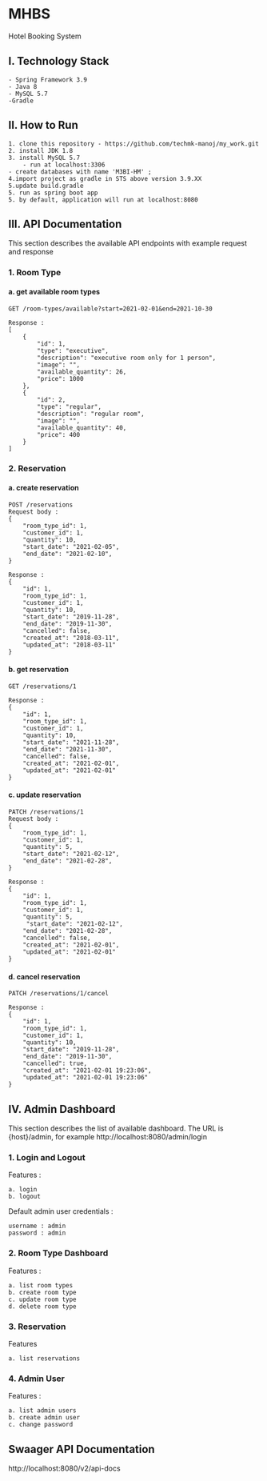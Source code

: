 # MHBS
Hotel Booking System

## I. Technology Stack
```
- Spring Framework 3.9
- Java 8
- MySQL 5.7
-Gradle
```

## II. How to Run
```
1. clone this repository - https://github.com/techmk-manoj/my_work.git
2. install JDK 1.8
3. install MySQL 5.7
    - run at localhost:3306 
- create databases with name 'M3BI-HM' ;
4.import project as gradle in STS above version 3.9.XX
5.update build.gradle
5. run as spring boot app
5. by default, application will run at localhost:8080
``` 

## III. API Documentation
This section describes the available API endpoints with example request and response

### 1. Room Type

#### a. get available room types
``` 
GET /room-types/available?start=2021-02-01&end=2021-10-30
```
```
Response :
[
    {
        "id": 1,
        "type": "executive",
        "description": "executive room only for 1 person",
        "image": "",
        "available_quantity": 26,
        "price": 1000
    },
    {
        "id": 2,
        "type": "regular",
        "description": "regular room",
        "image": "",
        "available_quantity": 40,
        "price": 400
    }
]
```

### 2. Reservation

#### a. create reservation
``` 
POST /reservations
Request body :
{
    "room_type_id": 1,
    "customer_id": 1,
    "quantity": 10,
    "start_date": "2021-02-05",
    "end_date": "2021-02-10",
}
```
```
Response :
{
    "id": 1,
    "room_type_id": 1,
    "customer_id": 1,
    "quantity": 10,
    "start_date": "2019-11-28",
    "end_date": "2019-11-30",
    "cancelled": false,
    "created_at": "2018-03-11",
    "updated_at": "2018-03-11"
}
```

#### b. get reservation
``` 
GET /reservations/1
```
```
Response :
{
    "id": 1,
    "room_type_id": 1,
    "customer_id": 1,
    "quantity": 10,
    "start_date": "2021-11-28",
    "end_date": "2021-11-30",
    "cancelled": false,
    "created_at": "2021-02-01",
    "updated_at": "2021-02-01"
}
```

#### c. update reservation
``` 
PATCH /reservations/1
Request body :
{
    "room_type_id": 1,
    "customer_id": 1,
    "quantity": 5,
    "start_date": "2021-02-12",
    "end_date": "2021-02-28",
}
```
```
Response :
{
    "id": 1,
    "room_type_id": 1,
    "customer_id": 1,
    "quantity": 5,
     "start_date": "2021-02-12",
    "end_date": "2021-02-28",
    "cancelled": false,
    "created_at": "2021-02-01",
    "updated_at": "2021-02-01"
}
```

#### d. cancel reservation
``` 
PATCH /reservations/1/cancel
```
```
Response :
{
    "id": 1,
    "room_type_id": 1,
    "customer_id": 1,
    "quantity": 10,
    "start_date": "2019-11-28",
    "end_date": "2019-11-30",
    "cancelled": true,
    "created_at": "2021-02-01 19:23:06",
    "updated_at": "2021-02-01 19:23:06"
}
```

## IV. Admin Dashboard
This section describes the list of available dashboard.
The URL is {host}/admin, for example http://localhost:8080/admin/login

### 1. Login and Logout
Features :
```
a. login
b. logout
```
Default admin user credentials :
```
username : admin
password : admin
```

### 2. Room Type Dashboard
Features :
```
a. list room types
b. create room type
c. update room type
d. delete room type
```

### 3. Reservation
Features
```
a. list reservations
```

### 4. Admin User
Features :
```
a. list admin users
b. create admin user
c. change password
```

## Swaager API Documentation

http://localhost:8080/v2/api-docs



